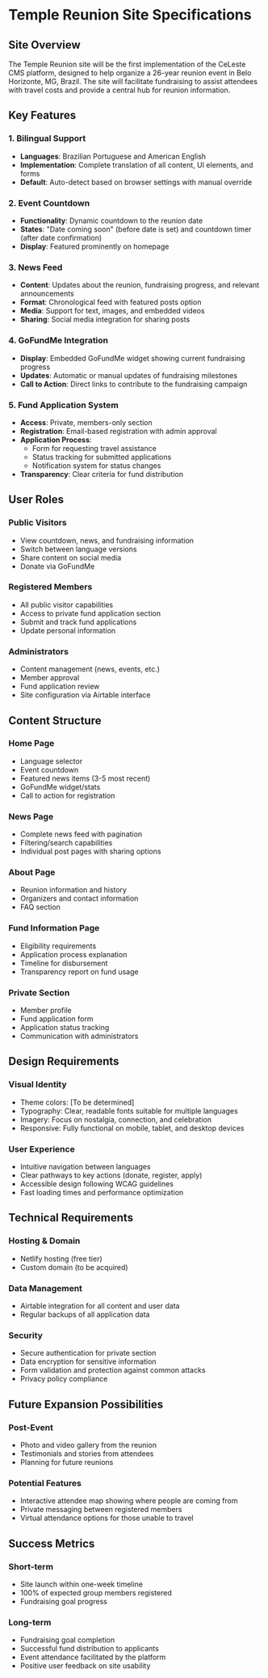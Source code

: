 # Temple Reunion Site Specifications

## Site Overview
The Temple Reunion site will be the first implementation of the CeLeste CMS platform, designed to help organize a 26-year reunion event in Belo Horizonte, MG, Brazil. The site will facilitate fundraising to assist attendees with travel costs and provide a central hub for reunion information.

## Key Features

### 1. Bilingual Support
- **Languages**: Brazilian Portuguese and American English
- **Implementation**: Complete translation of all content, UI elements, and forms
- **Default**: Auto-detect based on browser settings with manual override

### 2. Event Countdown
- **Functionality**: Dynamic countdown to the reunion date
- **States**: "Date coming soon" (before date is set) and countdown timer (after date confirmation)
- **Display**: Featured prominently on homepage

### 3. News Feed
- **Content**: Updates about the reunion, fundraising progress, and relevant announcements
- **Format**: Chronological feed with featured posts option
- **Media**: Support for text, images, and embedded videos
- **Sharing**: Social media integration for sharing posts

### 4. GoFundMe Integration
- **Display**: Embedded GoFundMe widget showing current fundraising progress
- **Updates**: Automatic or manual updates of fundraising milestones
- **Call to Action**: Direct links to contribute to the fundraising campaign

### 5. Fund Application System
- **Access**: Private, members-only section
- **Registration**: Email-based registration with admin approval
- **Application Process**:
  - Form for requesting travel assistance
  - Status tracking for submitted applications
  - Notification system for status changes
- **Transparency**: Clear criteria for fund distribution

## User Roles

### Public Visitors
- View countdown, news, and fundraising information
- Switch between language versions
- Share content on social media
- Donate via GoFundMe

### Registered Members
- All public visitor capabilities
- Access to private fund application section
- Submit and track fund applications
- Update personal information

### Administrators
- Content management (news, events, etc.)
- Member approval
- Fund application review
- Site configuration via Airtable interface

## Content Structure

### Home Page
- Language selector
- Event countdown
- Featured news items (3-5 most recent)
- GoFundMe widget/stats
- Call to action for registration

### News Page
- Complete news feed with pagination
- Filtering/search capabilities
- Individual post pages with sharing options

### About Page
- Reunion information and history
- Organizers and contact information
- FAQ section

### Fund Information Page
- Eligibility requirements
- Application process explanation
- Timeline for disbursement
- Transparency report on fund usage

### Private Section
- Member profile
- Fund application form
- Application status tracking
- Communication with administrators

## Design Requirements

### Visual Identity
- Theme colors: [To be determined]
- Typography: Clear, readable fonts suitable for multiple languages
- Imagery: Focus on nostalgia, connection, and celebration
- Responsive: Fully functional on mobile, tablet, and desktop devices

### User Experience
- Intuitive navigation between languages
- Clear pathways to key actions (donate, register, apply)
- Accessible design following WCAG guidelines
- Fast loading times and performance optimization

## Technical Requirements

### Hosting & Domain
- Netlify hosting (free tier)
- Custom domain (to be acquired)

### Data Management
- Airtable integration for all content and user data
- Regular backups of all application data

### Security
- Secure authentication for private section
- Data encryption for sensitive information
- Form validation and protection against common attacks
- Privacy policy compliance

## Future Expansion Possibilities

### Post-Event
- Photo and video gallery from the reunion
- Testimonials and stories from attendees
- Planning for future reunions

### Potential Features
- Interactive attendee map showing where people are coming from
- Private messaging between registered members
- Virtual attendance options for those unable to travel

## Success Metrics

### Short-term
- Site launch within one-week timeline
- 100% of expected group members registered
- Fundraising goal progress

### Long-term
- Fundraising goal completion
- Successful fund distribution to applicants
- Event attendance facilitated by the platform
- Positive user feedback on site usability